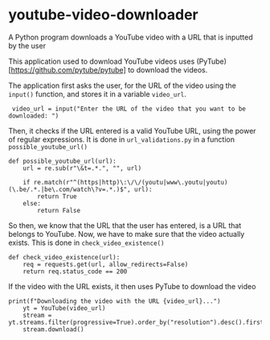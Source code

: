 # youtube-video-downloader
A Python program downloads a YouTube video with a URL that is inputted by the user

This application used to download YouTube videos uses (PyTube)[https://github.com/pytube/pytube] to download the videos.

The application first asks the user, for the URL of the video using the `input()` function, and stores it in a variable `video_url`.
```
 video_url = input("Enter the URL of the video that you want to be downloaded: ")
```
Then, it checks if the URL entered is a valid YouTube URL, using the power of regular expressions. It is done in `url_validations.py` in a function `possible_youtube_url()`
```
def possible_youtube_url(url):
    url = re.sub(r"\&t=.*.", "", url)

    if re.match(r"^(https|http)\:\/\/(youtu|www\.youtu|youtu)(\.be/.*.|be\.com/watch\?v=.*.)$", url):
        return True
    else:
        return False
```

So then, we know that the URL that the user has entered, is a URL that belongs to YouTube. Now, we have to make sure that the video actually exists. This is done in `check_video_existence()`

```
def check_video_existence(url):
    req = requests.get(url, allow_redirects=False)
    return req.status_code == 200
```

If the video with the URL exists, it then uses PyTube to download the video
```
print(f"Downloading the video with the URL {video_url}...")
    yt = YouTube(video_url)
    stream = yt.streams.filter(progressive=True).order_by("resolution").desc().first()
    stream.download()
```
